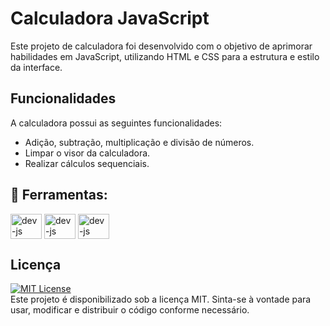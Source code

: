 # Calculadora JavaScript
Este projeto de calculadora foi desenvolvido com o objetivo de aprimorar habilidades em JavaScript, utilizando HTML e CSS para a estrutura e estilo da interface.

## Funcionalidades
A calculadora possui as seguintes funcionalidades:

- Adição, subtração, multiplicação e divisão de números.
- Limpar o visor da calculadora.
- Realizar cálculos sequenciais.

## &#x1F528; Ferramentas:
<div>
        <img align="center" alt="dev-js" height="40" width="50" <img src="https://cdn.jsdelivr.net/gh/devicons/devicon/icons/html5/html5-original.svg" />
        <img align="center" alt="dev-js" height="40" width="50" <img src="https://cdn.jsdelivr.net/gh/devicons/devicon/icons/css3/css3-original.svg" />
        <img align="center" alt="dev-js" height="40" width="50" <img src="https://cdn.jsdelivr.net/gh/devicons/devicon/icons/javascript/javascript-original.svg">
</div>

## Licença
[![MIT License](https://img.shields.io/badge/License-MIT-green.svg)](https://choosealicense.com/licenses/mit/) <br>
Este projeto é disponibilizado sob a licença MIT. Sinta-se à vontade para usar, modificar e distribuir o código conforme necessário.
